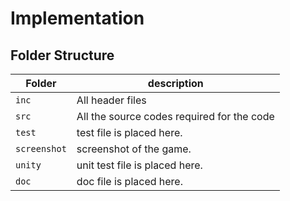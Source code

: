 # Implementation

## Folder Structure
Folder        | description
--------------| ----------------------------------------------
`inc`         | All header files
`src`         | All the source codes required for the code
`test`        | test file is placed here.
`screenshot`        | screenshot of the game.
`unity`        | unit test file is placed here.
`doc`        | doc file is placed here.
